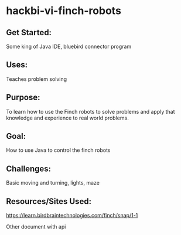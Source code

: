 # hackbi-vi-finch-robots

## Get Started:
Some king of Java IDE, bluebird connector program

## Uses:
Teaches problem solving

## Purpose:
To learn how to use the Finch robots to solve problems and apply that knowledge and experience to
real world problems.

## Goal:
How to use Java to control the finch robots

## Challenges:
Basic moving and turning, lights, maze

## Resources/Sites Used:
https://learn.birdbraintechnologies.com/finch/snap/1-1

Other document with api
